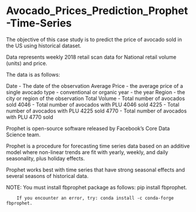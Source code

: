 # Avocado_Prices_Prediction_Prophet-Time-Series

The objective of this case study is to predict the price of avocado sold in the US using historical dataset.

Data represents weekly 2018 retail scan data for National retail volume (units) and price. 

The data is as follows:

Date - The date of the observation
Average Price - the average price of a single avocado
type - conventional or organic
year - the year
Region - the city or region of the observation
Total Volume - Total number of avocados sold
4046 - Total number of avocados with PLU 4046 sold
4225 - Total number of avocados with PLU 4225 sold
4770 - Total number of avocados with PLU 4770 sold

Prophet is open-source software released by Facebook’s Core Data Science team.

Prophet is a procedure for forecasting time series data based on an additive model where non-linear trends are fit with yearly, weekly, and daily seasonality, plus holiday effects.

Prophet works best with time series that have strong seasonal effects and several seasons of historical data.

NOTE:
You must install fbprophet package as follows: pip install fbprophet.

        If you encounter an error, try: conda install -c conda-forge fbprophet.
